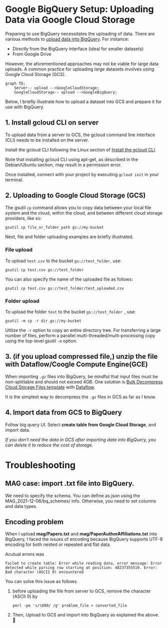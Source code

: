 # Google BigQuery Setup: Uploading Data via Google Cloud Storage

Preparing to use BigQuery necessitates the uploading of data. There are various methods to [upload data into BigQuery](https://cloud.google.com/bigquery/docs/loading-data). For instance:

- Directly from the BigQuery interface (ideal for smaller datasets)
- From Google Drive

However, the aforementioned approaches may not be viable for large data uploads. A common practice for uploading large datasets involves using Google Cloud Storage (GCS).

```mermaid
graph TD;
    Server-- upload -->GoogleCloudStorage;
    GoogleCloudStorage-- upload -->GoogleBigQuery;
```

Below, I briefly illustrate how to upload a dataset into GCS and prepare it for use with BigQuery.


## 1. Install gcloud CLI on server
To upload data from a server to GCS, the gcloud command line interface (CLI) needs to be installed on the server.

Install the gcloud CLI following the Linux section of [Install the gcloud CLI](https://cloud.google.com/sdk/docs/install#linux).

Note that installing gcloud CLI using apt-get, as described in the Debian/Ubuntu section, may result in a permission error.

Once installed, connect with your project by executing `gcloud init` in your terminal.

## 2. Uploading to Google Cloud Storage (GCS)
The gsutil `cp` command allows you to copy data between your local file system and the cloud, within the cloud, and between different cloud storage providers, like so:

```bash
gsutil cp file_or_folder_path gs://my-bucket
```

Next, file and folder uploading examples are briefly illustrated.

### File upload
To upload ```test.csv``` to the bucket ```gs://test_folder```, use:

```
gsutil cp test.csv gs://test_folder
```

You can also specify the name of the uploaded file as follows:

```
gsutil cp test.csv gs://test_folder/test_uploaded.csv
```

### Folder upload
To upload the folder ```test``` to the bucket ```gs://test_folder ```, use:


```
gsutil -m cp -r dir gs://my-bucket
```

Utilize the ```-r``` option to copy an entire directory tree. For transferring a large number of files, perform a parallel multi-threaded/multi-processing copy using the top-level gsutil ```-m``` option.




## 3. (if you upload compressed file,) unzip the file with Dataflow/Coogle Compute Engine(GCE)
When importing ```.gz``` files into BigQuery, be mindful that input files must be non-splittable and should not exceed 4GB. One solution is [Bulk Decompress Cloud Storage Files template](https://cloud.google.com/dataflow/docs/guides/templates/provided/bulk-decompress-cloud-storage#gcloud) with [Dataflow](https://cloud.google.com/dataflow?hl=en).

It is the simplest way to decompress the ```.gz``` files in GCS as far as I know. 

## 4. Import data from GCS to BigQuery
Follow big query UI. Select **create table from  Google Cloud Storage**, and import data.

*If you don't need the data in GCS after importing data into BigQuery, you can delete it to reduce the cost of storage.*


# Troubleshooting
## MAG case: import .txt file into BigQuery.
We need to specify the schema. You can define as json using the MAG_2021-12-06/bq_schemes/ info. Otherwise, you need to set columns and data types.

## Encoding problem
When I upload **mag/Papers.txt** and **mag/PaperAuthorAffiliations.txt** into BigQuery, I faced the issues of encoding because BigQuery supports UTF-8 encoding for both nested or repeated and flat data. 

Acutual errors was 

```
Failed to create table: Error while reading data, error message: Error detected while parsing row starting at position: 48237355519. Error: Bad character (ASCII 0) encountered 
```

You can solve this issue as follows.

1. before uploading the file from server to GCS, remove the  character (ASCII 0) by
	```
	perl -pe 's/\000/ /g' problem_file > converted_file
	```
	
2. Then, Upload to GCS and import into BigQuery as explained the above.
